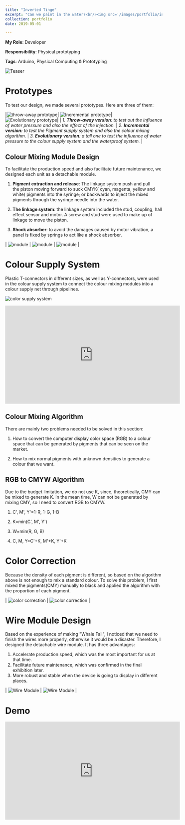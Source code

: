 ```yaml
---
title: "Inverted Tinge"
excerpt: "Can we paint in the water?<br/><img src='/images/portfolio/invertedtinge/it_cover.jpeg'>"
collection: portfolio
date: 2019-05-01 

---
```

**My Role**: Developer

**Responsibility**: Physical prototyping

**Tags**: Arduino, Physical Computing & Prototyping

![Teaser](/images/portfolio/invertedtinge/it_teaser.jpeg)

# **Prototypes**

To test our design, we made several prototypes. Here are three of them:

|![throw-away prototype](/images/portfolio/invertedtinge/it_prototype1.png)| ![Incremental prototype](/images/portfolio/invertedtinge/it_prototype2.png)| ![Evolutionary prototype](/images/portfolio/invertedtinge/it_prototype3.png)|
| *1. **Throw-away version**: to test out the influence of water pressure and also the effect of the injection.* | *2. **Incremental version:** to test the Pigment supply system and also the colour mixing algorithm.* | *3. **Evolutionary version**: a tall one to test the influence of water pressure to the colour supply system and the waterproof system.* |

## **Colour Mixing Module Design**

To facilitate the production speed and also facilitate future maintenance, we designed each unit as a detachable module.

1. **Pigment extraction and release**: The linkage system push and pull the piston moving forward to suck CMYK( cyan, magenta, yellow and white) pigments into the syringe; or backwards to inject the mixed pigments through the syringe needle into the water.

2. **The linkage system**: the linkage system included the stud, coupling, hall effect sensor and motor. A screw and stud were used to make up of linkage to move the piston.

3. **Shock absorber**: to avoid the damages caused by motor vibration, a panel is fixed by springs to act like a shock absorber.

| ![module](/images/portfolio/invertedtinge/it_module1.png) | ![module](/images/portfolio/invertedtinge/it_module2.png) | ![module](/images/portfolio/invertedtinge/it_module3.png) |

# **Colour Supply System**

Plastic T-connectors in different sizes, as well as Y-connectors, were used in the colour supply system to connect the colour mixing modules into a colour supply net through pipelines.

![color supply system](/images/portfolio/invertedtinge/it_colorsupply1.png)

<iframe width="560" height="315" src="https://www.youtube.com/embed/7uOCZ9BqnfQ" title="YouTube video player" frameborder="0" allow="accelerometer; autoplay; clipboard-write; encrypted-media; gyroscope; picture-in-picture" allowfullscreen></iframe>

## **Colour Mixing Algorithm**

There are mainly two problems needed to be solved in this section:

1. How to convert the computer display color space (RGB) to a colour space that can be generated by pigments that can be seen on the market.

2. How to mix normal pigments with unknown densities to generate a colour that we want.

## **RGB to CMYW Algorithm**

Due to the budget limitation, we do not use K, since, theoretically, CMY can be mixed to generate K. In the mean time, W can not be generated by mixing CMY, so I need to convert RGB to CMYW.

1. C', M', Y'=1-R, 1-G, 1-B

2. K=min(C', M', Y')

3. W=min(R, G, B)

4. C, M, Y=C'+K, M'+K, Y'+K

# **Color Correction**

Because the density of each pigment is different, so based on the algorithm above is not enough to mix a standard colour. To solve this problem, I first mixed the pigments(CMY) manually to black and applied the algorithm with the proportion of each pigment.

| ![color correction](/images/portfolio/invertedtinge/it_color1.png) |  ![color correction](/images/portfolio/invertedtinge/it_color2.png)  |

# **Wire Module Design**

Based on the experience of making "Whale Fall", I noticed that we need to finish the wires more properly, otherwise it would be a disaster. Therefore, I designed the detachable wire module. It has three advantages:

1. Accelerate production speed, which was the most important for us at that time.
2. Facilitate future maintenance, which was confirmed in the final exhibition later.
3. More robust and stable when the device is going to display in different places.

| ![Wire Module](/images/portfolio/invertedtinge/it_wire1.png) |  ![Wire Module](/images/portfolio/invertedtinge/it_wire2.png)  |

# Demo
<iframe width="560" height="315" src="https://www.youtube.com/embed/wZ2kF5PmpBs" title="YouTube video player" frameborder="0" allow="accelerometer; autoplay; clipboard-write; encrypted-media; gyroscope; picture-in-picture" allowfullscreen></iframe>
